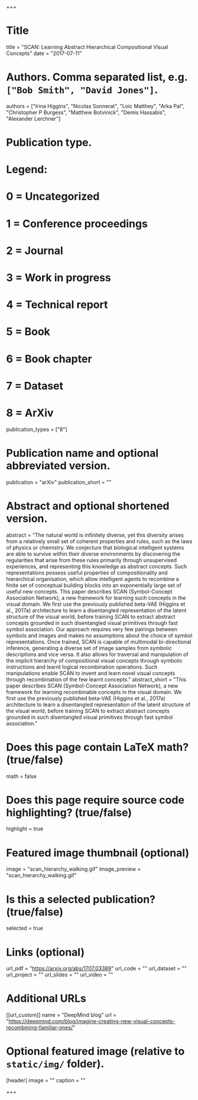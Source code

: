 +++

# Title
title = "SCAN: Learning Abstract Hierarchical Compositional Visual Concepts"
date = "2017-07-11"

# Authors. Comma separated list, e.g. `["Bob Smith", "David Jones"]`.
authors = ["Irina Higgins", "Nicolas Sonnerat", "Loic Matthey", "Arka Pal", "Christopher P Burgess", "Matthew Botvinick", "Demis Hassabis", "Alexander Lerchner"]

# Publication type.
# Legend:
# 0 = Uncategorized
# 1 = Conference proceedings
# 2 = Journal
# 3 = Work in progress
# 4 = Technical report
# 5 = Book
# 6 = Book chapter
# 7 = Dataset
# 8 = ArXiv
publication_types = ["8"]

# Publication name and optional abbreviated version.
publication = "arXiv"
publication_short = ""

# Abstract and optional shortened version.
abstract = "The natural world is infinitely diverse, yet this diversity arises from a relatively small set of coherent properties and rules, such as the laws of physics or chemistry. We conjecture that biological intelligent systems are able to survive within their diverse environments by discovering the regularities that arise from these rules primarily through unsupervised experiences, and representing this knowledge as abstract concepts. Such representations possess useful properties of compositionality and hierarchical organisation, which allow intelligent agents to recombine a finite set of conceptual building blocks into an exponentially large set of useful new concepts. This paper describes SCAN (Symbol-Concept Association Network), a new framework for learning such concepts in the visual domain. We first use the previously published beta-VAE (Higgins et al., 2017a) architecture to learn a disentangled representation of the latent structure of the visual world, before training SCAN to extract abstract concepts grounded in such disentangled visual primitives through fast symbol association. Our approach requires very few pairings between symbols and images and makes no assumptions about the choice of symbol representations. Once trained, SCAN is capable of multimodal bi-directional inference, generating a diverse set of image samples from symbolic descriptions and vice versa. It also allows for traversal and manipulation of the implicit hierarchy of compositional visual concepts through symbolic instructions and learnt logical recombination operations. Such manipulations enable SCAN to invent and learn novel visual concepts through recombination of the few learnt concepts."
abstract_short = "This paper describes SCAN (Symbol-Concept Association Network), a new framework for learning recombinable concepts in the visual domain. We first use the previously published beta-VAE (Higgins et al., 2017a) architecture to learn a disentangled representation of the latent structure of the visual world, before training SCAN to extract abstract concepts grounded in such disentangled visual primitives through fast symbol association."

# Does this page contain LaTeX math? (true/false)
math = false

# Does this page require source code highlighting? (true/false)
highlight = true

# Featured image thumbnail (optional)
image = "scan_hierarchy_walking.gif"
image_preview = "scan_hierarchy_walking.gif"

# Is this a selected publication? (true/false)
selected = true

# Links (optional)
url_pdf = "https://arxiv.org/abs/1707.03389"
url_code = ""
url_dataset = ""
url_project = ""
url_slides = ""
url_video = ""

# Additional URLs
[[url_custom]] 
name = "DeepMind blog"
url = "https://deepmind.com/blog/imagine-creating-new-visual-concepts-recombining-familiar-ones/"

# Optional featured image (relative to `static/img/` folder).
[header]
image = ""
caption = ""

+++
